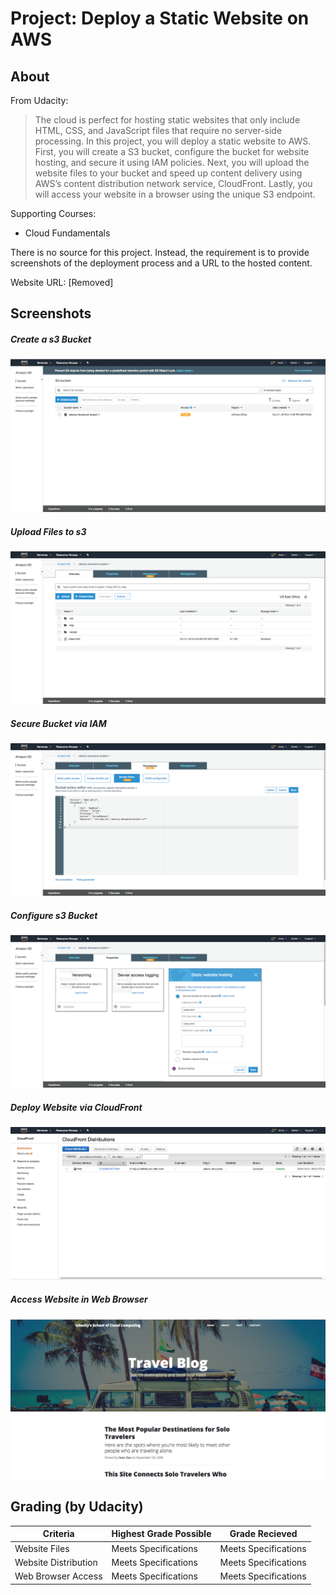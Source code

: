 Project: Deploy a Static Website on AWS
=======================================

About
-----
From Udacity:
> The cloud is perfect for hosting static websites that only include HTML, CSS, and JavaScript files that require no server-side processing. In this project, you will deploy a static website to AWS. First, you will create a S3 bucket, configure the bucket for website hosting, and secure it using IAM policies. Next, you will upload the website files to your bucket and speed up content delivery using AWS’s content distribution network service, CloudFront. Lastly, you will access your website in a browser using the unique S3 endpoint.

Supporting Courses:

 * Cloud Fundamentals

There is no source for this project. Instead, the requirement is to provide screenshots of the deployment process and a URL to the hosted content.

Website URL: [Removed]

Screenshots
-----------

##### Create a s3 Bucket
![created s3 bucket](screenshots/create_s3_bucket.png?raw=true "Create a s3 Bucket")

##### Upload Files to s3
![uploaded s3 files](screenshots/upload_files_to_s3.png?raw=true "Upload Files to s3")

##### Secure Bucket via IAM
![secured s3 files](screenshots/secure_bucket.png?raw=true "Secure Bucket via IAM")

##### Configure s3 Bucket
![configured s3 bucket](screenshots/configure_bucket.png?raw=true "Configure s3 Bucket")

##### Deploy Website via CloudFront
![deployed website](screenshots/deploy_website.png?raw=true "Deploy Website via CloudFront")

##### Access Website in Web Browser
![accessed website in browser](screenshots/travel_blog.png?raw=true "Access Website in Web Browser")

Grading (by Udacity)
--------------------

Criteria                              |Highest Grade Possible  |Grade Recieved
--------------------------------------|------------------------|--------------------
Website Files                         |Meets Specifications    |Meets Specifications
Website Distribution                  |Meets Specifications    |Meets Specifications
Web Browser Access                    |Meets Specifications    |Meets Specifications
